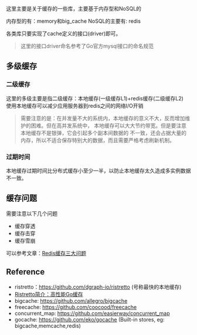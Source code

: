 这里主要是关于缓存的一些库，主要基于内存型和NoSQL的

内存型的有：memory和big_cache
NoSQL的主要有: redis

各类库只要实现了cache定义的接口(driver)即可。
> 这里的接口driver命名参考了Go官方mysql接口的命名规范

## 多级缓存

### 二级缓存

这里的多级主要是指二级缓存：本地缓存(一级缓存L1)+redis缓存(二级缓存L2)  
使用本地缓存可以减少应用服务器到redis之间的网络I/O开销

> 需要注意的是：在并发量不大的系统内，本地缓存的意义不大，反而增加维护的困难。但在高并发系统中，
> 本地缓存可以大大节约带宽。但是要注意本地缓存不是银弹，它会引起多个副本间数据的
> 不一致，还会占据大量的内存，所以不适合保存特别大的数据，而且需要严格考虑刷新机制。

### 过期时间

本地缓存过期时间比分布式缓存小至少一半，以防止本地缓存太久造成多实例数据不一致。

## 缓存问题

需要注意以下几个问题

- 缓存穿透
- 缓存击穿
- 缓存雪崩

可以参考文章：[Redis缓存三大问题](https://mp.weixin.qq.com/s/HjzwefprYSGraU1aJcJ25g)

## Reference
- ristretto：https://github.com/dgraph-io/ristretto (号称最快的本地缓存)
- [Ristretto简介：高性能Go缓存](https://www.yuque.com/kshare/2020/ade1d9b5-5925-426a-9566-3a5587af2181)
- bigcache: https://github.com/allegro/bigcache
- freecache: https://github.com/coocood/freecache
- concurrent_map: https://github.com/easierway/concurrent_map
- gocache: https://github.com/eko/gocache (Built-in stores, eg: bigcache,memcache,redis)